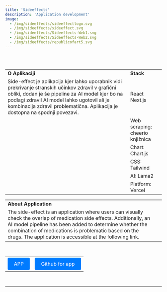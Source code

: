 ```yaml
---
title: 'Sideeffects'
description: 'Application development'
image: 
  - /img/sideeffects/sideeffectlogo.svg
  - /img/sideeffects/sideeffect.svg
  - /img/sideeffects/Sideeffects-Web1.svg
  - /img/sideeffects/Sideeffects-Web2.svg
  - /img/sideeffects/republicofart5.svg
---
```

<br>


<br>

|  | |
|--|----------|
| **O Aplikaciji** | **Stack** |
|Side-effect je aplikacija kjer lahko uporabnik vidi prekrivanje stranskih učinkov zdravil v grafični obliki, dodan je še pipeline za AI model kjer bo na podlagi zdravil AI model lahko ugotovil ali je kombinacija zdravil problematična. Aplikacija je dostopna na spodnji povezavi.|React Next.js|
||Web scraping: cheerio knjižnica|
||Chart: Chart.js|
||CSS: Tailwind|
||AI: Lama2|
||Platform: Vercel|

|  | |
|----------|----------|
| **About Application** | |
|The side-effect is an application where users can visually check the overlap of medication side effects. Additionally, an AI model pipeline has been added to determine whether the combination of medications is problematic based on the drugs. The application is accessible at the following link.

<br>

|  | |
|----------|----------|
|[<div style="display:inline-block; padding: 10px 20px; background-color: #007bff; color: #ffffff; text-decoration: none; border-radius: 4px; cursor: pointer;">APP</div>](https://sideeffect-nextjs-janlebar.vercel.app)|[<div style="display:inline-block; padding: 10px 20px; background-color: #007bff; color: #ffffff; text-decoration: none; border-radius: 4px; cursor: pointer;">Github for app</div>](https://github.com/janlebar/sideeffect_nextjs)|

<br>

---








